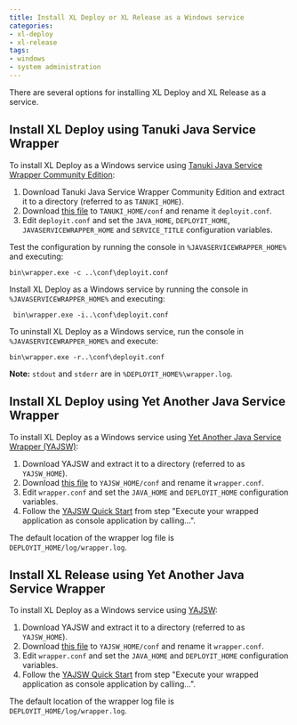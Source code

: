 ```yaml
---
title: Install XL Deploy or XL Release as a Windows service
categories:
- xl-deploy
- xl-release
tags:
- windows
- system administration
---
```


There are several options for installing XL Deploy and XL Release as a service.

## Install XL Deploy using Tanuki Java Service Wrapper

To install XL Deploy as a Windows service using [Tanuki Java Service Wrapper Community Edition](http://wrapper.tanukisoftware.com/doc/english/download.jsp):

1. Download Tanuki Java Service Wrapper Community Edition and extract it to a directory (referred to as `TANUKI_HOME`).
1. Download [this file](/sample-scripts/xl-deploy-as-windows-service-deployit.conf) to `TANUKI_HOME/conf` and rename it `deployit.conf`.
1. Edit `deployit.conf` and set the `JAVA_HOME`, `DEPLOYIT_HOME`, `JAVASERVICEWRAPPER_HOME` and `SERVICE_TITLE` configuration variables.

Test the configuration by running the console in `%JAVASERVICEWRAPPER_HOME%` and executing:

    bin\wrapper.exe -c ..\conf\deployit.conf

Install XL Deploy as a Windows service by running the console in `%JAVASERVICEWRAPPER_HOME%` and executing:

     bin\wrapper.exe -i..\conf\deployit.conf

To uninstall XL Deploy as a Windows service, run the console in `%JAVASERVICEWRAPPER_HOME%` and execute:

    bin\wrapper.exe -r..\conf\deployit.conf

**Note:** `stdout` and `stderr` are in `%DEPLOYIT_HOME%\wrapper.log`.

## Install XL Deploy using Yet Another Java Service Wrapper

To install XL Deploy as a Windows service using [Yet Another Java Service Wrapper (YAJSW)](http://yajsw.sourceforge.net/):

1. Download YAJSW and extract it to a directory (referred to as `YAJSW_HOME`).
1. Download [this file](/sample-scripts/xl-deploy-as-windows-service-wrapper.conf) to `YAJSW_HOME/conf` and rename it `wrapper.conf`.
1. Edit `wrapper.conf` and set the `JAVA_HOME` and `DEPLOYIT_HOME` configuration variables.
1. Follow the [YAJSW Quick Start](http://yajsw.sourceforge.net/#mozTocId212903) from step "Execute your wrapped application as console application by calling...".

The default location of the wrapper log file is `DEPLOYIT_HOME/log/wrapper.log`.

## Install XL Release using Yet Another Java Service Wrapper

To install XL Deploy as a Windows service using [YAJSW](http://yajsw.sourceforge.net/):

1. Download YAJSW and extract it to a directory (referred to as `YAJSW_HOME`).
1. Download [this file](/sample-scripts/xl-release-as-windows-service-wrapper.conf) to `YAJSW_HOME/conf` and rename it `wrapper.conf`.
1. Edit `wrapper.conf` and set the `JAVA_HOME` and `DEPLOYIT_HOME` configuration variables.
1. Follow the [YAJSW Quick Start](http://yajsw.sourceforge.net/#mozTocId212903) from step "Execute your wrapped application as console application by calling...".

The default location of the wrapper log file is `DEPLOYIT_HOME/log/wrapper.log`.
